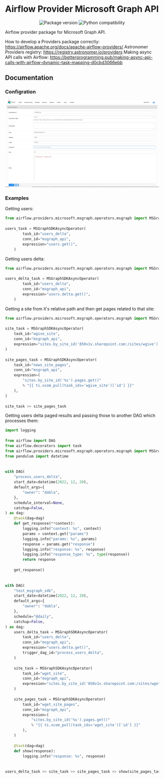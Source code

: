 <p align="center"><h1 class="center-title">Airflow Provider Microsoft Graph API</h1></p>

<p align="center">
    <img src="https://img.shields.io/badge/artifactory-1.0.0-brightgreen" alt="Package version">
    <img src="https://img.shields.io/badge/python-3.9_|_3.10_|_3.11-blue" alt="Python compatibility">
</p>

Airflow provider package for Microsoft Graph API.

How to develop a Providers package correctly: https://airflow.apache.org/docs/apache-airflow-providers/
Astronomer Providers registry: https://registry.astronomer.io/providers
Making async API calls with Airflow: https://betterprogramming.pub/making-async-api-calls-with-airflow-dynamic-task-mapping-d0cbd3066ebb


## Documentation

### Configration

![connection.png](https://raw.githubusercontent.com/infrabel/apache-airflow-providers-msgraph/main/docs/images/connection.png)

### Examples

Getting users:

```python
from airflow.providers.microsoft.msgraph.operators.msgraph import MSGraphSDKAsyncOperator

users_task = MSGraphSDKAsyncOperator(
        task_id="users_delta",
        conn_id="msgraph_api",
        expression="users.get()",
    )
```

Getting users delta:

```python
from airflow.providers.microsoft.msgraph.operators.msgraph import MSGraphSDKAsyncOperator

users_delta_task = MSGraphSDKAsyncOperator(
        task_id="users_delta",
        conn_id="msgraph_api",
        expression="users.delta.get()",
    )
```

Getting a site from it's relative path and then get pages related to that site:

```python
from airflow.providers.microsoft.msgraph.operators.msgraph import MSGraphSDKAsyncOperator

site_task = MSGraphSDKAsyncOperator(
    task_id="wgive_site",
    conn_id="msgraph_api",
    expression="sites.by_site_id('850v1v.sharepoint.com:/sites/wgive').get()",
)

site_pages_task = MSGraphSDKAsyncOperator(
    task_id="news_site_pages",
    conn_id="msgraph_api",
    expression=(
        "sites.by_site_id('%s').pages.get()"
        % "{{ ti.xcom_pull(task_ids='wgive_site')['id'] }}"
    ),
)

site_task >> site_pages_task
```

Getting users delta paged results and passing those to another DAG which processes them:

```python
import logging

from airflow import DAG
from airflow.decorators import task
from airflow.providers.microsoft.msgraph.operators.msgraph import MSGraphSDKAsyncOperator
from pendulum import datetime


with DAG(
    "process_users_delta",
    start_date=datetime(2022, 12, 20),
    default_args={
        "owner": "dabla",
    },
    schedule_interval=None,
    catchup=False,
) as dag:
    @task(dag=dag)
    def get_response(**context):
        logging.info("context: %s", context)
        params = context.get("params")
        logging.info("params: %s", params)
        response = params.get("response")
        logging.info("response: %s", response)
        logging.info("response_type: %s", type(response))
        return response
        
    get_response()


with DAG(
    "test_msgraph_sdk",
    start_date=datetime(2022, 12, 20),
    default_args={
        "owner": "dabla",
    },
    schedule="@daily",
    catchup=False,
) as dag:
    users_delta_task = MSGraphSDKAsyncOperator(
        task_id="users_delta",
        conn_id="msgraph_api",
        expression="users.delta.get()",
        trigger_dag_id="process_users_delta",
    )

    site_task = MSGraphSDKAsyncOperator(
        task_id="wget_site",
        conn_id="msgraph_api",
        expression="sites.by_site_id('850v1v.sharepoint.com:/sites/wget').get()",
    )

    site_pages_task = MSGraphSDKAsyncOperator(
        task_id="wget_site_pages",
        conn_id="msgraph_api",
        expression=(
            "sites.by_site_id('%s').pages.get()"
            % "{{ ti.xcom_pull(task_ids='wget_site')['id'] }}"
        ),
    )

    @task(dag=dag)
    def show(response):
        logging.info("response: %s", response)


users_delta_task >> site_task >> site_pages_task >> show(site_pages_task.output)
```